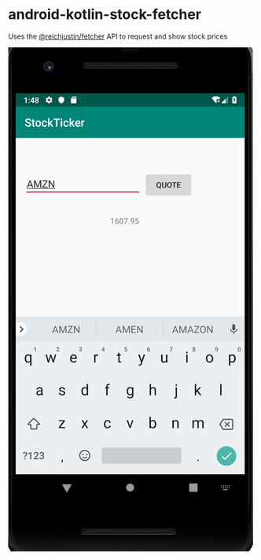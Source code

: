 # android-kotlin-stock-fetcher

Uses the [@reichjustin/fetcher](https://github.com/reichjustin/fetcher) API to request and show stock prices

!["Screenshot"](fetcher_screenshot.png)
